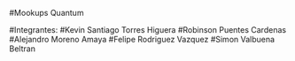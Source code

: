
#Mookups Quantum

#Integrantes:
#Kevin Santiago Torres Higuera
#Robinson Puentes Cardenas
#Alejandro Moreno Amaya
#Felipe Rodriguez Vazquez
#Simon Valbuena Beltran 
